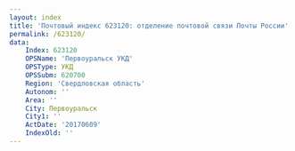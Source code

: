 ```yaml
---
layout: index
title: 'Почтовый индекс 623120: отделение почтовой связи Почты России'
permalink: /623120/
data:
    Index: 623120
    OPSName: 'Первоуральск УКД'
    OPSType: УКД
    OPSSubm: 620700
    Region: 'Свердловская область'
    Autonom: ''
    Area: ''
    City: Первоуральск
    City1: ''
    ActDate: '20170609'
    IndexOld: ''
---
```


